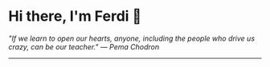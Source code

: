 <h1>Hi there, I'm Ferdi 👋</h1>

<p><em>
  "If we learn to open our hearts, anyone, including the people who drive us crazy, can be our teacher." — Pema Chodron
</em></p>

---
